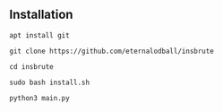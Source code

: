 ## Installation

```
apt install git
```

```
git clone https://github.com/eternalodball/insbrute
```

```
cd insbrute
```

```
sudo bash install.sh
```

```
python3 main.py
```
